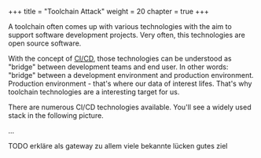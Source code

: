 +++
title = "Toolchain Attack"
weight = 20
chapter = true
+++

A toolchain often comes up with various technologies with the aim to support software development projects.
Very often, this technologies are open source software.

With the concept of [CI/CD](https://en.wikipedia.org/wiki/CI/CD), those technologies can be understood as "bridge" between development teams and end user.
In other words: "bridge" between a development environment and production environment. Production environment - that's where our data of interest lifes.
That's why toolchain technologies are a interesting target for us.

There are numerous CI/CD technologies available.
You'll see a widely used stack in the following picture.

...

TODO
erkläre als gateway zu allem
viele bekannte lücken
gutes ziel
